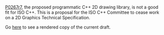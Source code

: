 [P0267r7](https://wg21.link/P0267r7), the proposed programmatic C++ 2D drawing
library, is not a good fit for ISO C++.
This is a proposal for the ISO C++ Committee to cease work on a 2D Graphics
Technical Specification.

Go [here](https://api.csswg.org/bikeshed/?force=1&url=https://raw.githubusercontent.com/brycelelbach/diet_graphics/master/diet_graphics.bs) to see a rendered copy of the current draft.

